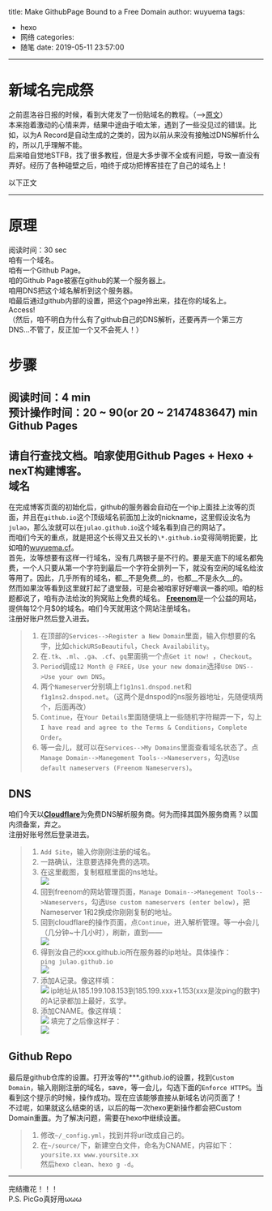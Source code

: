 title: Make GithubPage Bound to a Free Domain
author: wuyuema
tags:
  - hexo
  - 网络
categories:
  - 随笔
date: 2019-05-11 23:57:00
---
新域名完成祭  
===
<!--more-->  
之前逛洛谷日报的时候，看到大佬发了一份贴域名的教程。（-->[原文](https://www.cokemine.com/wp-hxo.html)）  
本来抱着激动的心情来弄，结果中途由于咱太笨，遇到了一些没见过的错误。比如，以为A Record是自动生成的之类的，因为以前从来没有接触过DNS解析什么的，所以几乎理解不能。  
后来咱自觉地STFB，找了很多教程，但是大多步骤不全或有问题，导致一直没有弄好。经历了各种碰壁之后，咱终于成功把博客挂在了自己的域名上！  
  
以下正文  
***
原理  
===
阅读时间：30 sec  
咱有一个域名。  
咱有一个Github Page。  
咱的Github Page被塞在github的某一个服务器上。  
咱用DNS把这个域名解析到这个服务器。  
咱最后通过github内部的设置，把这个page拎出来，挂在你的域名上。  
Access!  
（然后，咱不明白为什么有了github自己的DNS解析，还要再弄一个第三方DNS...不管了，反正加一个又不会死人！）

步骤 
===
阅读时间：4 min  
预计操作时间：20 ~ 90(or 20 ~ 2147483647) min
Github Pages  
---
请自行查找文档。咱家使用Github Pages + Hexo + nexT构建博客。  
域名  
---
在完成博客页面的初始化后，github的服务器会自动在一个ip上面挂上汝等的页面，并且在`github.io`这个顶级域名前面加上汝的nickname，这里假设汝名为`julao`，那么汝就可以在`julao.github.io`这个域名看到自己的网站了。  
而咱们今天的重点，就是把这个长得又丑又长的`\*.github.io`变得简明扼要，比如咱的[wuyuema.cf](https://wuyuema.cf)。  
首先，汝等想要有这样一行域名，没有几两银子是不行的。要是天底下的域名都免费，一个人只要从第一个字符到最后一个字符全排列一下，就没有空闲的域名给汝等用了。因此，几乎所有的域名，都__不是免费__的，也都__不是永久__的。  
然而如果汝等看到这里就打起了退堂鼓，可是会被咱家好好嘲讽一番的呗。咱的标题都说了，咱有办法给汝的狗窝贴上免费的域名。 
[__Freenom__](https://www.freenom.com)是一个公益的网站，提供每12个月$0的域名。咱们今天就用这个网站注册域名。  
注册好账户然后登入进去。  
> 1. 在顶部的`Services-->Register a New Domain`里面，输入你想要的名字，比如`chickURSoBeautiful`，`Check Availability`。  
> 2. 在`.tk`、`.ml`、`.ga`、`.cf`、`gq`里面挑一个点`Get it now! `，`Checkout`。  
> 3. `Period`调成`12 Month @ FREE`，`Use your new domain`选择`Use DNS-->Use your own DNS`。  
> 4. 两个`Nameserver`分别填上`f1g1ns1.dnspod.net`和`f1g1ns2.dnspod.net`。（这两个是dnspod的ns服务器地址，先随便填两个，后面再改）  
> 5. `Continue`，在`Your Details`里面随便填上一些随机字符糊弄一下，勾上`I have read and agree to the Terms & Conditions`，`Complete Order`。  
> 6. 等一会儿，就可以在`Services-->My Domains`里面查看域名状态了。点`Manage Domain-->Manegement Tools-->Nameservers`，勾选`Use default nameservers (Freenom Nameservers)`。  

DNS  
---
咱们今天以[__Cloudflare__](www.cloudflare.com)为免费DNS解析服务商。何为而择其国外服务商焉？以国内须备案，弃之。  
注册好账号然后登录进去。  
> 1. `Add Site`，输入你刚刚注册的域名。  
> 2. 一路确认，注意要选择免费的选项。  
> 3. 在这里截图，复制框框里面的ns地址。  
![](https://ws1.sinaimg.cn/large/69bcb682gy1g2yvul93epj20nu0fy43t.jpg)  
> 4. 回到freenom的网站管理页面，`Manage Domain-->Manegement Tools-->Nameservers`，勾选`Use custom nameservers (enter below)`，把Nameserver 1和2换成你刚刚复制的地址。  
> 5. 回到cloudflare的操作页面，点`Continue`，进入解析管理。等一~~小~~会儿（几分钟~十几小时），刷新，直到——  
![](https://ws1.sinaimg.cn/large/69bcb682gy1g2yvukx8ryj20lt03iab2.jpg)  
> 6. 得到汝自己的xxx.github.io所在服务器的ip地址。具体操作：  
`ping julao.github.io`  </br>
![](https://ws1.sinaimg.cn/large/69bcb682gy1g2yvukr3nzj20el01fmxr.jpg)  
> 7. 添加A记录。像这样填：  
![](https://ws1.sinaimg.cn/large/69bcb682gy1g2yvul0v6hj20s406jju7.jpg)  ip地址从185.199.108.153到185.199.xxx+1.153(xxx是汝ping的数字)的A记录都加上最好，玄学。  
> 8. 添加CNAME。像这样填：  
![](https://ws1.sinaimg.cn/large/69bcb682gy1g2yvuknxvxj20s701oq3g.jpg)  填完了之后像这样子：  
![](https://ws1.sinaimg.cn/large/69bcb682gy1g2yvul4ph6j20t60afq5x.jpg)

Github Repo  
---
最后是github仓库的设置。打开汝等的\*\*\*.github.io的设置，找到`Custom Domain`，输入刚刚注册的域名，save，等一会儿，勾选下面的`Enforce HTTPS`。当看到这个提示的时候，操作成功。现在应该能够直接从新域名访问页面了！  
不过呢，如果就这么结束的话，以后的每一次hexo更新操作都会把Custom Domain重置。为了解决问题，需要在hexo中继续设置。  
> 1. 修改`~/_config.yml`，找到并将url改成自己的。
> 2. 在`~/source/`下，新建空白文件，命名为CNAME，内容如下：  
	```
	yoursite.xx
	www.yoursite.xx
	```  
然后`hexo clean`、`hexo g -d`。

***

完结撒花！！！  
P.S. PicGo真好用ωωω
